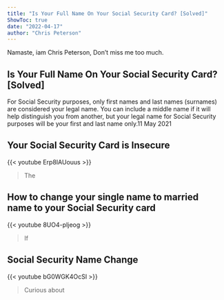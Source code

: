 ```yaml
---
title: "Is Your Full Name On Your Social Security Card? [Solved]"
ShowToc: true 
date: "2022-04-17"
author: "Chris Peterson" 
---
```


Namaste, iam Chris Peterson, Don’t miss me too much.
## Is Your Full Name On Your Social Security Card? [Solved]
For Social Security purposes, only first names and last names (surnames) are considered your legal name. You can include a middle name if it will help distinguish you from another, but your legal name for Social Security purposes will be your first and last name only.11 May 2021

## Your Social Security Card is Insecure
{{< youtube Erp8IAUouus >}}
>The 

## How to change your single name to married name to your Social Security card
{{< youtube 8UO4-pIjeog >}}
>If 

## Social Security Name Change
{{< youtube bG0WGK4OcSI >}}
>Curious about 

